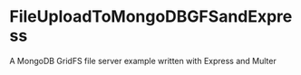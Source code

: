 # FileUploadToMongoDBGFSandExpress
A MongoDB GridFS file server example written with Express and Multer
